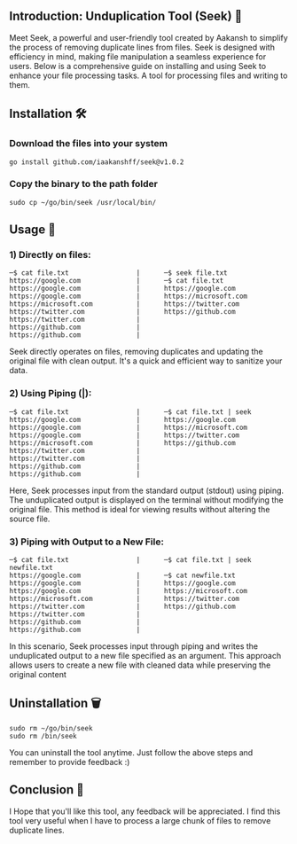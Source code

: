 ## Introduction: Unduplication Tool (Seek) 🚀
Meet Seek, a powerful and user-friendly tool created by Aakansh to simplify the process of removing duplicate lines from files. Seek is designed with efficiency in mind, making file manipulation a seamless experience for users. Below is a comprehensive guide on installing and using Seek to enhance your file processing tasks. A tool for processing files and writing to them.

## Installation 🛠️
### Download the files into your system
````
go install github.com/iaakanshff/seek@v1.0.2
````
### Copy the binary to the path folder
````
sudo cp ~/go/bin/seek /usr/local/bin/
````

## Usage 📘
### 1) Directly on files:
````
─$ cat file.txt                 |      ─$ seek file.txt 
https://google.com              |      ─$ cat file.txt 
https://google.com              |      https://google.com 
https://google.com              |      https://microsoft.com 
https://microsoft.com           |      https://twitter.com 
https://twitter.com             |      https://github.com 
https://twitter.com             |
https://github.com              |
https://github.com              |
````
Seek directly operates on files, removing duplicates and updating the original file with clean output. It's a quick and efficient way to sanitize your data.

### 2) Using Piping (|):
````
─$ cat file.txt                 |      ─$ cat file.txt | seek
https://google.com              |      https://google.com 
https://google.com              |      https://microsoft.com     
https://google.com              |      https://twitter.com        
https://microsoft.com           |      https://github.com     
https://twitter.com             |       
https://twitter.com             |
https://github.com              |
https://github.com              |
````
Here, Seek processes input from the standard output (stdout) using piping. The unduplicated output is displayed on the terminal without modifying the original file. This method is ideal for viewing results without altering the source file.

### 3) Piping with Output to a New File:
````
─$ cat file.txt                 |      ─$ cat file.txt | seek newfile.txt 
https://google.com              |      ─$ cat newfile.txt 
https://google.com              |      https://google.com 
https://google.com              |      https://microsoft.com 
https://microsoft.com           |      https://twitter.com 
https://twitter.com             |      https://github.com 
https://twitter.com             |
https://github.com              |
https://github.com              |
````
In this scenario, Seek processes input through piping and writes the unduplicated output to a new file specified as an argument. This approach allows users to create a new file with cleaned data while preserving the original content

## Uninstallation 🗑️
````
sudo rm ~/go/bin/seek
sudo rm /bin/seek
````
You can uninstall the tool anytime. Just follow the above steps and remember to provide feedback :)

## Conclusion 🌟
I Hope that you'll like this tool, any feedback will be appreciated. I find this tool very useful when I have to process a large chunk of files to remove duplicate lines.
